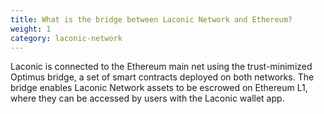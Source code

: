 ```yaml
---
title: What is the bridge between Laconic Network and Ethereum?
weight: 1
category: laconic-network
---
```


Laconic is connected to the Ethereum main net using the trust-minimized Optimus bridge, a set of smart contracts deployed on both networks. The bridge enables Laconic Network assets to be escrowed on Ethereum L1, where they can be accessed by users with the Laconic wallet app. 
